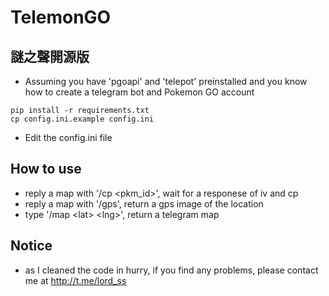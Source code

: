 # TelemonGO

## 謎之聲開源版
- Assuming you have 'pgoapi' and 'telepot' preinstalled and you know how to create a telegram bot and Pokemon GO account
```
pip install -r requirements.txt
cp config.ini.example config.ini
```
- Edit the config.ini file

## How to use
- reply a map with '/cp \<pkm_id\>', wait for a responese of iv and cp
- reply a map with '/gps', return a gps image of the location
- type '/map \<lat\> \<lng\>', return a telegram map

## Notice
- as I cleaned the code in hurry, if you find any problems, please contact me at http://t.me/lord_ss 
